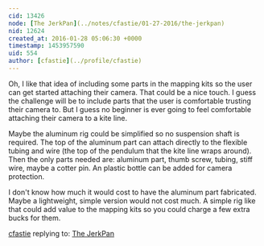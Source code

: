 ```yaml
---
cid: 13426
node: [The JerkPan](../notes/cfastie/01-27-2016/the-jerkpan)
nid: 12624
created_at: 2016-01-28 05:06:30 +0000
timestamp: 1453957590
uid: 554
author: [cfastie](../profile/cfastie)
---
```


Oh, I like that idea of including some parts in the mapping kits so the user can get started attaching their camera. That could be a nice touch. I guess the challenge will be to include parts that the user is comfortable trusting their camera to. But I guess no beginner is ever going to feel comfortable attaching their camera to a kite line. 

Maybe the aluminum rig could be simplified so no suspension shaft is required. The top of the aluminum part can attach directly to the flexible tubing and wire (the top of the pendulum that the kite line wraps around). Then the only parts needed are: aluminum part, thumb screw, tubing, stiff wire, maybe a cotter pin. An plastic bottle can be added for camera protection. 

I don't know how much it would cost to have the aluminum part fabricated. Maybe a lightweight, simple version would not cost much. A simple rig like that could add value to the mapping kits so you could charge a few extra bucks for them.



[cfastie](../profile/cfastie) replying to: [The JerkPan](../notes/cfastie/01-27-2016/the-jerkpan)

